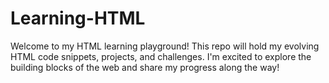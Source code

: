 # Learning-HTML
Welcome to my HTML learning playground! This repo will hold my evolving HTML code snippets, projects, and challenges. I'm excited to explore the building blocks of the web and share my progress along the way!
